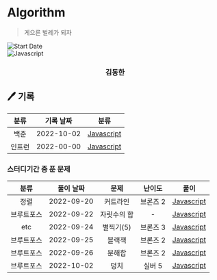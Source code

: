 <h1>Algorithm</h1>

> 게으른 벌레가 되자

![Start Date](https://img.shields.io/badge/Start%20Date-2021--09--21-ffdd59.svg)</br>
<img  alt="Javascript" src ="https://img.shields.io/badge/Javascript-F7DF1E.svg?&style=for-the-badge&logo=Javascript&logoColor=white"/>

<div align="center">
<h3> 김동한 </h3>

</div>

<h2>🖊 기록</h2>

|  분류  | 기록 날짜  |                                                                 분류                                                                  |
| :----: | :--------: | :-----------------------------------------------------------------------------------------------------------------------------------: |
|  백준  | 2022-10-02 |                             [Javascript](https://github.com/LESANF/Algorithm-Record/tree/master/Baekjoon)                             |
| 인프런 | 2022-00-00 | [Javascript](https://github.com/LESANF/Algorithm-Record/tree/master/Inflean/JS%EC%95%8C%EA%B3%A0%EB%A6%AC%EC%A6%98%EA%B0%95%EC%9D%98) |

<h3>스터디기간 중 푼 문제</h3>

|    분류    | 풀이 날짜  |    문제     |  난이도  |                                      풀이                                      |
| :--------: | :--------: | :---------: | :------: | :----------------------------------------------------------------------------: |
|    정렬    | 2022-09-20 |  커트라인   | 브론즈 2 |                     [Javascript](./BAEKJOON/sort/25305.js)                     |
| 브루트포스 | 2022-09-22 | 자릿수의 합 |    -     |            [Javascript](./inflearn/브루트포스/자릿수의합/index.js)             |
|    etc     | 2022-09-24 |  별찍기(5)  | 브론즈 3 |                      [Javascript](./BAEKJOON/etc/2442.js)                      |
| 브루트포스 | 2022-09-25 |   블랙잭    | 브론즈 2 | [Javascript](./BAEKJOON/%EB%B8%8C%EB%A3%A8%ED%8A%B8%ED%8F%AC%EC%8A%A4/2798.js) |
| 브루트포스 | 2022-09-26 |   분해합    | 브론즈 2 | [Javascript](./BAEKJOON/%EB%B8%8C%EB%A3%A8%ED%8A%B8%ED%8F%AC%EC%8A%A4/2231.js) |
| 브루트포스 | 2022-10-02 |    덩치     |  실버 5  | [Javascript](./BAEKJOON/%EB%B8%8C%EB%A3%A8%ED%8A%B8%ED%8F%AC%EC%8A%A4/7568.js) |
